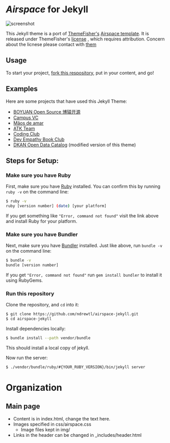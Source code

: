 # _Airspace_ for Jekyll
![screenshot](screenshots/home.png "Description goes here")

This Jekyll theme is a port of [ThemeFisher's](https://themefisher.com) [Airspace template](https://themefisher.com/products/airspace-free-bootstrap-website-template/). It is released under ThemeFisher's [license](https://themefisher.com/license) , which requires attribution. Concern about the licnese please contact with [them](mailto:themefisher@gmail.com)

## Usage
To start your project, [fork this respository](https://github.com/ndrewtl/airspace-jekyll/fork), put in your content, and go!

## Examples
Here are some projects that have used this Jekyll Theme:
* [BOYUAN Open Source 博辕开源](https://boyuanitsm.github.io)
* [Campus VC](https://mrchildneo.github.io/mrchildneo/)
* [Mãos de amar](https://www.maosdeamar.com.br/)
* [ATK Team](http://www.atksec.com/)
* [Coding Club](https://ourcodingclub.github.io/)
* [Dev Empathy Book Club](http://www.devempathybook.club/)
* [DKAN Open Data Catalog](http://getdkan.com) (modified version of this theme)

## Steps for Setup:

### Make sure you have Ruby

First, make sure you have [Ruby](https://www.ruby-lang.org/en/) installed. You can confirm this by running `ruby -v` on the command line:

```sh
$ ruby -v
ruby [version number] (date) [your platform]
```

If you get something like `"Error, command not found"` visit the link above and
install Ruby for your platform.


### Make sure you have Bundler

Next, make sure you have [Bundler](https://bundler.io) installed. Just like
above, run `bundle -v` on the command line:

```sh
$ bundle -v
bundle [version number]
```

If you get `"Error, command not found"` run `gem install bundler` to install it
using RubyGems.

### Run this repository

Clone the repository, and `cd` into it:
```sh
$ git clone https://github.com/ndrewtl/airspace-jekyll.git
$ cd airspace-jekyll
```

Install dependencies locally:
```sh
$ bundle install --path vendor/bundle
```

This should install a local copy of jekyll.

Now run the server:
```sh
$ ./vendor/bundle/ruby/#{YOUR_RUBY_VERSION}/bin/jekyll server
```


# Organization 

## Main page 

* Content is in index.html, change the text here. 
* Images specified in css/airspace.css
  * Image files kept in img/
* Links in the header can be changed in _includes/header.html
